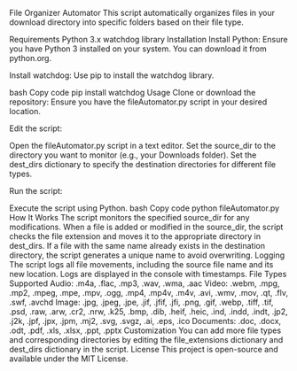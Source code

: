 File Organizer Automator
This script automatically organizes files in your download directory into specific folders based on their file type.

Requirements
Python 3.x
watchdog library
Installation
Install Python: Ensure you have Python 3 installed on your system. You can download it from python.org.

Install watchdog: Use pip to install the watchdog library.

bash
Copy code
pip install watchdog
Usage
Clone or download the repository: Ensure you have the fileAutomator.py script in your desired location.

Edit the script:

Open the fileAutomator.py script in a text editor.
Set the source_dir to the directory you want to monitor (e.g., your Downloads folder).
Set the dest_dirs dictionary to specify the destination directories for different file types.

Run the script:

Execute the script using Python.
bash
Copy code
python fileAutomator.py
How It Works
The script monitors the specified source_dir for any modifications.
When a file is added or modified in the source_dir, the script checks the file extension and moves it to the appropriate directory in dest_dirs.
If a file with the same name already exists in the destination directory, the script generates a unique name to avoid overwriting.
Logging
The script logs all file movements, including the source file name and its new location.
Logs are displayed in the console with timestamps.
File Types Supported
Audio: .m4a, .flac, .mp3, .wav, .wma, .aac
Video: .webm, .mpg, .mp2, .mpeg, .mpe, .mpv, .ogg, .mp4, .mp4v, .m4v, .avi, .wmv, .mov, .qt, .flv, .swf, .avchd
Image: .jpg, .jpeg, .jpe, .jif, .jfif, .jfi, .png, .gif, .webp, .tiff, .tif, .psd, .raw, .arw, .cr2, .nrw, .k25, .bmp, .dib, .heif, .heic, .ind, .indd, .indt, .jp2, .j2k, .jpf, .jpx, .jpm, .mj2, .svg, .svgz, .ai, .eps, .ico
Documents: .doc, .docx, .odt, .pdf, .xls, .xlsx, .ppt, .pptx
Customization
You can add more file types and corresponding directories by editing the file_extensions dictionary and dest_dirs dictionary in the script.
License
This project is open-source and available under the MIT License.
